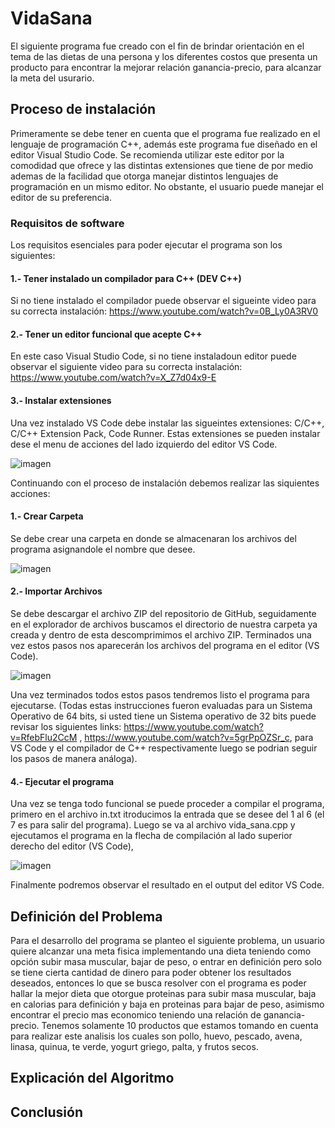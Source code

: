 # VidaSana

El siguiente programa fue creado con el fin de brindar orientación en el tema de las dietas 
de una persona y los diferentes costos que presenta un producto para encontrar la mejorar relación
ganancia-precio, para alcanzar la meta del usurario.

## Proceso de instalación

Primeramente se debe tener en cuenta que el programa fue realizado en el lenguaje de programación C++,
además este programa fue diseñado en el editor Visual Studio Code. Se recomienda utilizar este editor 
por la comodidad que ofrece y las distintas extensiones que tiene de por medio ademas de la facilidad
que otorga manejar distintos lenguajes de programación en un mismo editor. No obstante, el usuario puede
manejar el editor de su preferencia.

### Requisitos de software

Los requisitos esenciales para poder ejecutar el programa son los siguientes:

#### 1.- Tener instalado un compilador para C++ (DEV C++) 
Si no tiene instalado el compilador puede observar el sigueinte video para su 
correcta instalación: https://www.youtube.com/watch?v=0B_Ly0A3RV0

#### 2.- Tener un editor funcional que acepte C++
En este caso Visual Studio Code, si no tiene instaladoun editor puede observar el 
siguiente video para su correcta instalación: https://www.youtube.com/watch?v=X_Z7d04x9-E

#### 3.- Instalar extensiones
Una vez instalado VS Code debe instalar las sigueintes extensiones: C/C++, C/C++ Extension Pack, Code Runner.
Estas extensiones se pueden instalar dese el menu de acciones del lado izquierdo del editor VS Code.

![imagen](https://user-images.githubusercontent.com/90929324/167324671-19222b16-e4c6-44a7-99a0-9e8ffef3c957.png)

Continuando con el proceso de instalación debemos realizar las siquientes acciones:

#### 1.- Crear Carpeta
Se debe crear una carpeta en donde se almacenaran los archivos del programa asignandole el nombre que desee.


![imagen](https://user-images.githubusercontent.com/90929324/167324711-262b7616-05a9-4383-8dcf-d4c44d313be8.png)


#### 2.- Importar Archivos
Se debe descargar el archivo ZIP del repositorio de GitHub, seguidamente en el explorador de archivos buscamos el directorio 
de nuestra carpeta ya creada y dentro de esta descomprimimos el archivo ZIP. Terminados una vez estos pasos nos aparecerán 
los archivos del programa en el editor (VS Code).


![imagen](https://user-images.githubusercontent.com/90929324/167324597-9da71de3-f413-42c5-ba30-7cc98a5113ff.png)


Una vez terminados todos estos pasos tendremos listo el programa para ejecutarse.
(Todas estas instrucciones fueron evaluadas para un Sistema Operativo de 64 bits,
si usted tiene un Sistema operativo de 32 bits puede revisar los siguientes links: https://www.youtube.com/watch?v=RfebFlu2CcM , https://www.youtube.com/watch?v=5grPpOZSr_c, para VS Code y el compilador de C++
respectivamente luego se podrian seguir los pasos de manera análoga).


#### 4.- Ejecutar el programa
Una vez se tenga todo funcional se puede proceder a compilar el programa, primero en el archivo in.txt itroducimos 
la entrada que se desee del 1 al 6 (el 7 es para salir del programa).
Luego se va al archivo vida_sana.cpp y ejecutamos el programa en la flecha de compilación al lado superior derecho del editor (VS Code), 


![imagen](https://user-images.githubusercontent.com/90929324/167505358-5001ffde-f964-436d-880b-d96c80fb738d.png)


Finalmente podremos observar el resultado en el output del editor VS Code.


## Definición del Problema
Para el desarrollo del programa se planteo el siguiente problema, un usuario quiere alcanzar una meta fisica implementando una dieta
teniendo como opción subir masa muscular, bajar de peso, o entrar en definición pero solo se tiene cierta cantidad de dinero para poder 
obtener los resultados deseados, entonces lo que se busca resolver con el programa es poder hallar la mejor dieta que otorgue proteinas para 
subir masa muscular, baja en calorias para definición y baja en proteinas para bajar de peso, asimismo encontrar el precio mas economico teniendo 
una relación de ganancia-precio. Tenemos solamente 10 productos que estamos tomando en cuenta para realizar este analisis los cuales son 
pollo, huevo, pescado, avena, linasa, quinua, te verde, yogurt griego, palta, y frutos secos.


## Explicación del Algoritmo


## Conclusión 






